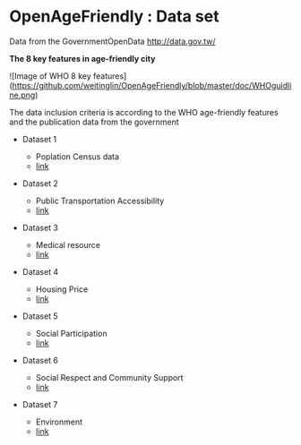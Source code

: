 # OpenAgeFriendly : Data set

Data from the GovernmentOpenData http://data.gov.tw/

**The 8 key features in  age-friendly city**

![Image of WHO 8 key features]
(https://github.com/weitinglin/OpenAgeFriendly/blob/master/doc/WHOguidline.png)

The data inclusion criteria is according to the WHO age-friendly features and the publication data from the government

* Dataset 1
  * Poplation Census data
  * [link](http://data.gov.tw/node/gov/resource/13416)

* Dataset 2
  * Public Transportation Accessibility
  * [link](http://data.taichung.gov.tw/wSite/lp?ctNode=230&mp=1&idPath=&xq_xCat=A00&mp=1&idPath=)

* Dataset 3
  * Medical resource
  * [link](http://data.taichung.gov.tw/wSite/lp?ctNode=230&mp=1&idPath=&xq_xCat=B00&mp=1&idPath=)

* Dataset 4
  * Housing Price
  * [link](http://lvr.land.moi.gov.tw/)

* Dataset 5
  * Social Participation
  * [link](http://data.taichung.gov.tw/wSite/lp?ctNode=230&mp=1&idPath=&xq_xCat=G00&mp=1&idPath=)

* Dataset 6
  * Social Respect and Community Support
  * [link](http://www.mohw.gov.tw/CHT/DOS/Statistic.aspx?f_list_no=312&fod_list_no=4695)

* Dataset 7
  * Environment
  * [link](http://data.taichung.gov.tw/wSite/lp?ctNode=230&mp=1&idPath=&xq_xCat=900&mp=1&idPath=)
